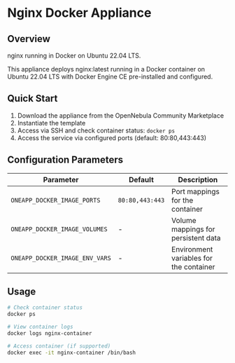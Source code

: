 # Nginx Docker Appliance

## Overview

nginx running in Docker on Ubuntu 22.04 LTS.

This appliance deploys nginx:latest running in a Docker container on Ubuntu 22.04 LTS with Docker Engine CE pre-installed and configured.

## Quick Start

1. Download the appliance from the OpenNebula Community Marketplace
2. Instantiate the template
3. Access via SSH and check container status: `docker ps`
4. Access the service via configured ports (default: 80:80,443:443)

## Configuration Parameters

| Parameter | Default | Description |
| --------- | ------- | ----------- |
| `ONEAPP_DOCKER_IMAGE_PORTS` | `80:80,443:443` | Port mappings for the container |
| `ONEAPP_DOCKER_IMAGE_VOLUMES` | - | Volume mappings for persistent data |
| `ONEAPP_DOCKER_IMAGE_ENV_VARS` | - | Environment variables for the container |

## Usage

```bash
# Check container status
docker ps

# View container logs
docker logs nginx-container

# Access container (if supported)
docker exec -it nginx-container /bin/bash
```
